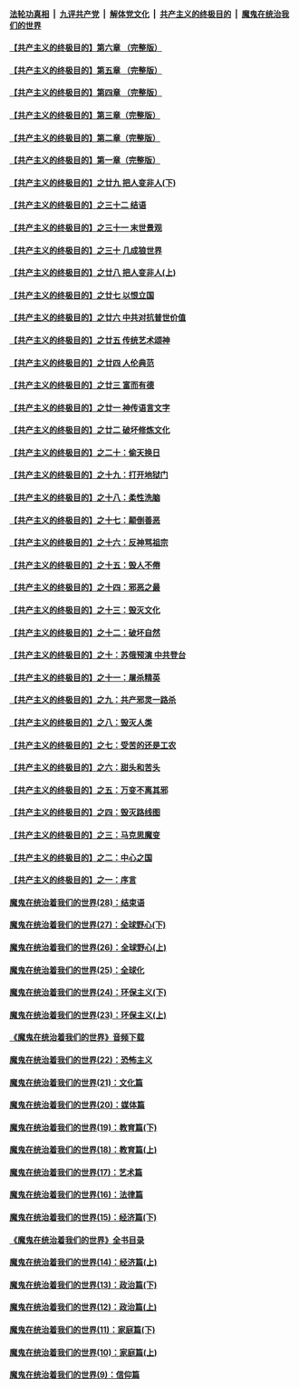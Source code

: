 ####  [法轮功真相](../../../../basic/blob/master/README.md?t=07011801) &nbsp;|&nbsp; [九评共产党](../../../../9ping.md/blob/master/README.md?t=07011801) &nbsp;|&nbsp; [解体党文化](../../../../jtdwh.md/blob/master/README.md?t=07011801)  &nbsp;|&nbsp; [共产主义的终极目的](../../../../gczydzjmd.md/blob/master/README.md?t=07011801) &nbsp;|&nbsp; [魔鬼在统治我们的世界](../../../../mgztzwmdsj.md/blob/master/README.md?t=07011801) 

#### [【共产主义的终极目的】第六章 （完整版）](../pages/nsc422/n11428913.md?t=07011801) 

#### [【共产主义的终极目的】第五章 （完整版）](../pages/nsc422/n11428912.md?t=07011801) 

#### [【共产主义的终极目的】第四章 （完整版）](../pages/nsc422/n11428907.md?t=07011801) 

#### [【共产主义的终极目的】第三章（完整版）](../pages/nsc422/n11428848.md?t=07011801) 

#### [【共产主义的终极目的】第二章（完整版）](../pages/nsc422/n11428831.md?t=07011801) 

#### [【共产主义的终极目的】第一章（完整版）](../pages/nsc422/n11417651.md?t=07011801) 

#### [【共产主义的终极目的】之廿九 把人变非人(下)](../pages/nsc422/n11344140.md?t=07011801) 

#### [【共产主义的终极目的】之三十二 结语](../pages/nsc422/n11360535.md?t=07011801) 

#### [【共产主义的终极目的】之三十一 末世景观](../pages/nsc422/n11351129.md?t=07011801) 

#### [【共产主义的终极目的】之三十 几成狼世界](../pages/nsc422/n11348280.md?t=07011801) 

#### [【共产主义的终极目的】之廿八 把人变非人(上)](../pages/nsc422/n11340492.md?t=07011801) 

#### [【共产主义的终极目的】之廿七 以恨立国](../pages/nsc422/n11336944.md?t=07011801) 

#### [【共产主义的终极目的】之廿六 中共对抗普世价值](../pages/nsc422/n11324785.md?t=07011801) 

#### [【共产主义的终极目的】之廿五 传统艺术颂神](../pages/nsc422/n11296396.md?t=07011801) 

#### [【共产主义的终极目的】之廿四 人伦典范](../pages/nsc422/n11296397.md?t=07011801) 

#### [【共产主义的终极目的】之廿三 富而有德](../pages/nsc422/n11283598.md?t=07011801) 

#### [【共产主义的终极目的】之廿一 神传语言文字](../pages/nsc422/n11263265.md?t=07011801) 

#### [【共产主义的终极目的】之廿二 破坏修炼文化](../pages/nsc422/n11245728.md?t=07011801) 

#### [【共产主义的终极目的】之二十：偷天换日](../pages/nsc422/n11238846.md?t=07011801) 

#### [【共产主义的终极目的】之十九：打开地狱门](../pages/nsc422/n11206376.md?t=07011801) 

#### [【共产主义的终极目的】之十八：柔性洗脑](../pages/nsc422/n11199994.md?t=07011801) 

#### [【共产主义的终极目的】之十七：颠倒善恶](../pages/nsc422/n11179782.md?t=07011801) 

#### [【共产主义的终极目的】之十六：反神骂祖宗](../pages/nsc422/n11166798.md?t=07011801) 

#### [【共产主义的终极目的】之十五：毁人不倦](../pages/nsc422/n11166792.md?t=07011801) 

#### [【共产主义的终极目的】之十四：邪恶之最](../pages/nsc422/n11150249.md?t=07011801) 

#### [【共产主义的终极目的】之十三：毁灭文化](../pages/nsc422/n11135227.md?t=07011801) 

#### [【共产主义的终极目的】之十二：破坏自然](../pages/nsc422/n11135214.md?t=07011801) 

#### [【共产主义的终极目的】之十：苏俄预演 中共登台](../pages/nsc422/n11118424.md?t=07011801) 

#### [【共产主义的终极目的】之十一：屠杀精英](../pages/nsc422/n11118442.md?t=07011801) 

#### [【共产主义的终极目的】之九：共产邪灵一路杀](../pages/nsc422/n11114139.md?t=07011801) 

#### [【共产主义的终极目的】之八：毁灭人类](../pages/nsc422/n11108503.md?t=07011801) 

#### [【共产主义的终极目的】之七：受苦的还是工农](../pages/nsc422/n11101809.md?t=07011801) 

#### [【共产主义的终极目的】之六：甜头和苦头](../pages/nsc422/n11096971.md?t=07011801) 

#### [【共产主义的终极目的】之五：万变不离其邪](../pages/nsc422/n11091285.md?t=07011801) 

#### [【共产主义的终极目的】之四：毁灭路线图](../pages/nsc422/n11086284.md?t=07011801) 

#### [【共产主义的终极目的】之三：马克思魔变](../pages/nsc422/n11061941.md?t=07011801) 

#### [【共产主义的终极目的】之二：中心之国](../pages/nsc422/n11047728.md?t=07011801) 

#### [【共产主义的终极目的】之一：序言](../pages/nsc422/n11086077.md?t=07011801) 

#### [魔鬼在统治着我们的世界(28)：结束语](../pages/nsc422/n10936246.md?t=07011801) 

#### [魔鬼在统治着我们的世界(27)：全球野心(下)](../pages/nsc422/n10928319.md?t=07011801) 

#### [魔鬼在统治着我们的世界(26)：全球野心(上)](../pages/nsc422/n10900318.md?t=07011801) 

#### [魔鬼在统治着我们的世界(25)：全球化](../pages/nsc422/n10788205.md?t=07011801) 

#### [魔鬼在统治着我们的世界(24)：环保主义(下)](../pages/nsc422/n10695307.md?t=07011801) 

#### [魔鬼在统治着我们的世界(23)：环保主义(上)](../pages/nsc422/n10688613.md?t=07011801) 

#### [《魔鬼在统治着我们的世界》音频下载](../pages/nsc422/n10635553.md?t=07011801) 

#### [魔鬼在统治着我们的世界(22)：恐怖主义](../pages/nsc422/n10614727.md?t=07011801) 

#### [魔鬼在统治着我们的世界(21)：文化篇](../pages/nsc422/n10597706.md?t=07011801) 

#### [魔鬼在统治着我们的世界(20)：媒体篇](../pages/nsc422/n10586579.md?t=07011801) 

#### [魔鬼在统治着我们的世界(19)：教育篇(下)](../pages/nsc422/n10564808.md?t=07011801) 

#### [魔鬼在统治着我们的世界(18)：教育篇(上)](../pages/nsc422/n10526970.md?t=07011801) 

#### [魔鬼在统治着我们的世界(17)：艺术篇](../pages/nsc422/n10499093.md?t=07011801) 

#### [魔鬼在统治着我们的世界(16)：法律篇](../pages/nsc422/n10485969.md?t=07011801) 

#### [魔鬼在统治着我们的世界(15)：经济篇(下)](../pages/nsc422/n10469975.md?t=07011801) 

#### [《魔鬼在统治着我们的世界》全书目录](../pages/nsc422/n10464261.md?t=07011801) 

#### [魔鬼在统治着我们的世界(14)：经济篇(上)](../pages/nsc422/n10457370.md?t=07011801) 

#### [魔鬼在统治着我们的世界(13)：政治篇(下)](../pages/nsc422/n10448270.md?t=07011801) 

#### [魔鬼在统治着我们的世界(12)：政治篇(上)](../pages/nsc422/n10444576.md?t=07011801) 

#### [魔鬼在统治着我们的世界(11)：家庭篇(下)](../pages/nsc422/n10440961.md?t=07011801) 

#### [魔鬼在统治着我们的世界(10)：家庭篇(上)](../pages/nsc422/n10435448.md?t=07011801) 

#### [魔鬼在统治着我们的世界(9)：信仰篇](../pages/nsc422/n10432159.md?t=07011801) 


